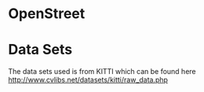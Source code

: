 # OpenStreet

# Data Sets

The data sets used is from KITTI which can be found here http://www.cvlibs.net/datasets/kitti/raw_data.php


